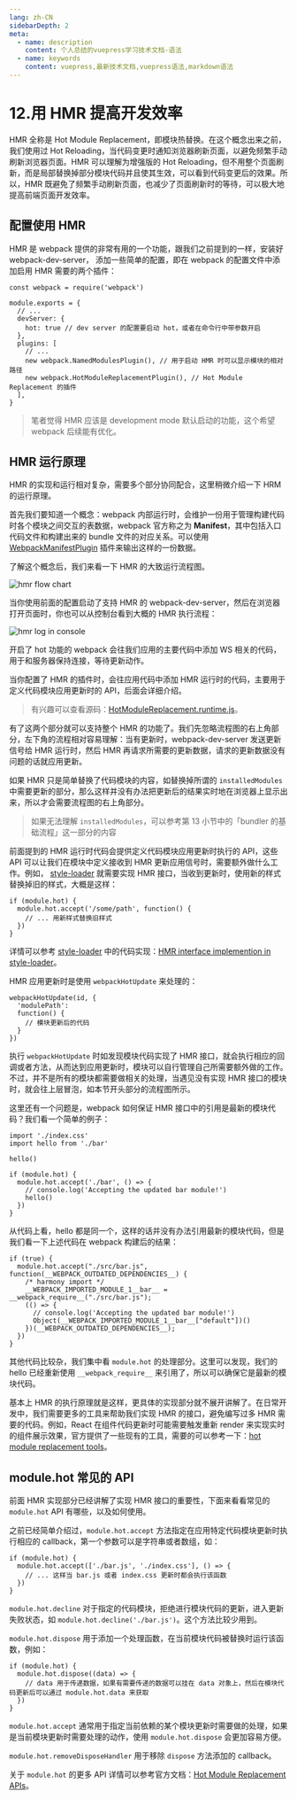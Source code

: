 ```yaml
---
lang: zh-CN
sidebarDepth: 2
meta:
  - name: description
    content: 个人总结的vuepress学习技术文档-语法
  - name: keywords
    content: vuepress,最新技术文档,vuepress语法,markdown语法
---
```


# 12.用 HMR 提高开发效率

HMR 全称是 Hot Module Replacement，即模块热替换。在这个概念出来之前，我们使用过 Hot Reloading，当代码变更时通知浏览器刷新页面，以避免频繁手动刷新浏览器页面。HMR 可以理解为增强版的 Hot Reloading，但不用整个页面刷新，而是局部替换掉部分模块代码并且使其生效，可以看到代码变更后的效果。所以，HMR 既避免了频繁手动刷新页面，也减少了页面刷新时的等待，可以极大地提高前端页面开发效率。

## 配置使用 HMR

HMR 是 webpack 提供的非常有用的一个功能，跟我们之前提到的一样，安装好 webpack-dev-server， 添加一些简单的配置，即在 webpack 的配置文件中添加启用 HMR 需要的两个插件：

```
const webpack = require('webpack')

module.exports = {
  // ...
  devServer: {
    hot: true // dev server 的配置要启动 hot，或者在命令行中带参数开启
  },
  plugins: [
    // ...
    new webpack.NamedModulesPlugin(), // 用于启动 HMR 时可以显示模块的相对路径
    new webpack.HotModuleReplacementPlugin(), // Hot Module Replacement 的插件
  ],
}

```

> 笔者觉得 HMR 应该是 development mode 默认启动的功能，这个希望 webpack 后续能有优化。

## HMR 运行原理

HMR 的实现和运行相对复杂，需要多个部分协同配合，这里稍微介绍一下 HRM 的运行原理。

首先我们要知道一个概念：webpack 内部运行时，会维护一份用于管理构建代码时各个模块之间交互的表数据，webpack 官方称之为 **Manifest**，其中包括入口代码文件和构建出来的 bundle 文件的对应关系。可以使用 [WebpackManifestPlugin](https://github.com/danethurber/webpack-manifest-plugin) 插件来输出这样的一份数据。

了解这个概念后，我们来看一下 HMR 的大致运行流程图。

![hmr flow chart](https://user-gold-cdn.xitu.io/2018/3/19/1623bffb086c3918?w=1272&h=890&f=png&s=218413)

当你使用前面的配置启动了支持 HMR 的 webpack-dev-server，然后在浏览器打开页面时，你也可以从控制台看到大概的 HMR 执行流程：

![hmr log in console](https://user-gold-cdn.xitu.io/2018/3/19/1623c0004b223528?w=396&h=122&f=png&s=18243)

开启了 hot 功能的 webpack 会往我们应用的主要代码中添加 WS 相关的代码，用于和服务器保持连接，等待更新动作。

当你配置了 HMR 的插件时，会往应用代码中添加 HMR 运行时的代码，主要用于定义代码模块应用更新时的 API，后面会详细介绍。

> 有兴趣可以查看源码：[HotModuleReplacement.runtime.js](https://github.com/webpack/webpack/blob/master/lib/HotModuleReplacement.runtime.js)。

有了这两个部分就可以支持整个 HMR 的功能了。我们先忽略流程图的右上角部分，左下角的流程相对容易理解：当有更新时，webpack-dev-server 发送更新信号给 HMR 运行时，然后 HMR 再请求所需要的更新数据，请求的更新数据没有问题的话就应用更新。

如果 HMR 只是简单替换了代码模块的内容，如替换掉所谓的 `installedModules` 中需要更新的部分，那么这样并没有办法把更新后的结果实时地在浏览器上显示出来，所以才会需要流程图的右上角部分。

> 如果无法理解 `installedModules`，可以参考第 13 小节中的「bundler 的基础流程」这一部分的内容

前面提到的 HMR 运行时代码会提供定义代码模块应用更新时执行的 API，这些 API 可以让我们在模块中定义接收到 HMR 更新应用信号时，需要额外做什么工作。例如， [style-loader](https://github.com/webpack-contrib/style-loader) 就需要实现 HMR 接口，当收到更新时，使用新的样式替换掉旧的样式，大概是这样：

```
if (module.hot) {
  module.hot.accept('/some/path', function() {
    // ... 用新样式替换旧样式
  })
}

```

详情可以参考 [style-loader](https://github.com/webpack-contrib/style-loader) 中的代码实现：[HMR interface implemention in style-loader](https://github.com/webpack-contrib/style-loader/blob/master/index.js#L36)。

HMR 应用更新时是使用 `webpackHotUpdate` 来处理的：

```
webpackHotUpdate(id, {
  'modulePath':
  function() {
    // 模块更新后的代码
  }
})

```

执行 `webpackHotUpdate` 时如发现模块代码实现了 HMR 接口，就会执行相应的回调或者方法，从而达到应用更新时，模块可以自行管理自己所需要额外做的工作。不过，并不是所有的模块都需要做相关的处理，当遇见没有实现 HMR 接口的模块时，就会往上层冒泡，如本节开头部分的流程图所示。

这里还有一个问题是，webpack 如何保证 HMR 接口中的引用是最新的模块代码？我们看一个简单的例子：

```
import './index.css'
import hello from './bar'

hello()

if (module.hot) {
  module.hot.accept('./bar', () => {
    // console.log('Accepting the updated bar module!')
    hello()
  })
}

```

从代码上看，hello 都是同一个，这样的话并没有办法引用最新的模块代码，但是我们看一下上述代码在 webpack 构建后的结果：

```
if (true) {
  module.hot.accept("./src/bar.js", function(__WEBPACK_OUTDATED_DEPENDENCIES__) {
    /* harmony import */
    __WEBPACK_IMPORTED_MODULE_1__bar__ = __webpack_require__("./src/bar.js");
    (() => {
      // console.log('Accepting the updated bar module!')
      Object(__WEBPACK_IMPORTED_MODULE_1__bar__["default"])()
    })(__WEBPACK_OUTDATED_DEPENDENCIES__);
  })
}

```

其他代码比较杂，我们集中看 `module.hot` 的处理部分。这里可以发现，我们的 hello 已经重新使用 `__webpack_require__` 来引用了，所以可以确保它是最新的模块代码。

基本上 HMR 的执行原理就是这样，更具体的实现部分就不展开讲解了。在日常开发中，我们需要更多的工具来帮助我们实现 HMR 的接口，避免编写过多 HMR 需要的代码。例如，React 在组件代码更新时可能需要触发重新 render 来实现实时的组件展示效果，官方提供了一些现有的工具，需要的可以参考一下：[hot module replacement tools](https://webpack.js.org/guides/hot-module-replacement/#other-code-and-frameworks)。

## module.hot 常见的 API

前面 HMR 实现部分已经讲解了实现 HMR 接口的重要性，下面来看看常见的 `module.hot` API 有哪些，以及如何使用。

之前已经简单介绍过，`module.hot.accept` 方法指定在应用特定代码模块更新时执行相应的 callback，第一个参数可以是字符串或者数组，如：

```
if (module.hot) {
  module.hot.accept(['./bar.js', './index.css'], () => {
    // ... 这样当 bar.js 或者 index.css 更新时都会执行该函数
  })
}

```

`module.hot.decline` 对于指定的代码模块，拒绝进行模块代码的更新，进入更新失败状态，如 `module.hot.decline('./bar.js')`。这个方法比较少用到。

`module.hot.dispose` 用于添加一个处理函数，在当前模块代码被替换时运行该函数，例如：

```
if (module.hot) {
  module.hot.dispose((data) => {
    // data 用于传递数据，如果有需要传递的数据可以挂在 data 对象上，然后在模块代码更新后可以通过 module.hot.data 来获取
  })
}

```

`module.hot.accept` 通常用于指定当前依赖的某个模块更新时需要做的处理，如果是当前模块更新时需要处理的动作，使用 `module.hot.dispose` 会更加容易方便。

`module.hot.removeDisposeHandler` 用于移除 `dispose` 方法添加的 callback。

关于 `module.hot` 的更多 API 详情可以参考官方文档：[Hot Module Replacement APIs](https://doc.webpack-china.org/api/hot-module-replacement)。
